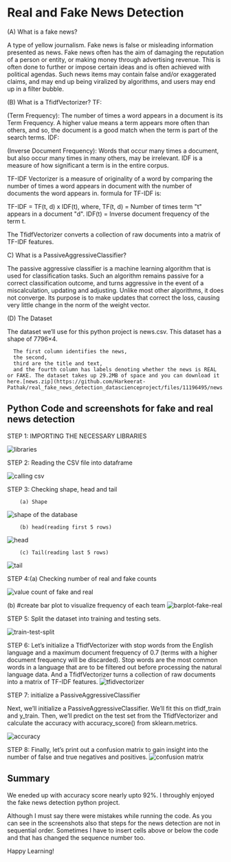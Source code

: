 # Real and Fake News Detection 

(A) What is a fake news?

A type of yellow journalism. Fake news is false or misleading information presented as news. Fake news often has the aim of damaging the reputation of a person or entity, or making money through advertising revenue. This is often done to further or impose certain ideas and is often achieved with political agendas. Such news items may contain false and/or exaggerated claims, and may end up being viralized by algorithms, and users may end up in a filter bubble.

(B) What is a TfidfVectorizer?
TF:

(Term Frequency): The number of times a word appears in a document is its Term Frequency. A higher value means a term appears more often than others, and so, the document is a good match when the term is part of the search terms.
IDF:

(Inverse Document Frequency): Words that occur many times a document, but also occur many times in many others, may be irrelevant. IDF is a measure of how significant a term is in the entire corpus.



TF-IDF Vectorizer is a measure of originality of a word by comparing the number of times a word appears in document with the number of documents the word appears in. formula for TF-IDF is:

TF-IDF = TF(t, d) x IDF(t), where, TF(t, d) = Number of times term "t" appears in a document "d". IDF(t) = Inverse document frequency of the term t.

The TfidfVectorizer converts a collection of raw documents into a matrix of TF-IDF features.

C) What is a PassiveAggressiveClassifier?

The passive aggressive classifier is a machine learning algorithm that is used for classification tasks.
Such an algorithm remains passive for a correct classification outcome, and turns aggressive in the event of a miscalculation, updating and adjusting. Unlike most other algorithms, it does not converge. Its purpose is to make updates that correct the loss, causing very little change in the norm of the weight vector.



(D)  The Dataset

The dataset we’ll use for this python project is news.csv. This dataset has a shape of 7796×4. 

      The first column identifies the news, 
      the second,
      third are the title and text, 
      and the fourth column has labels denoting whether the news is REAL or FAKE. The dataset takes up 29.2MB of space and you can download it here.[news.zip](https://github.com/Harkeerat-Pathak/real_fake_news_detection_datascienceproject/files/11196495/news.zip)


## Python Code and screenshots  for fake and real news detection 


STEP 1: IMPORTING THE NECESSARY LIBRARIES

![libraries](https://user-images.githubusercontent.com/69766918/231121759-38667a3b-03c3-4cff-b5e1-bcd984a29012.jpg)

STEP 2: Reading the CSV file into dataframe

![calling csv](https://user-images.githubusercontent.com/69766918/231126000-d434d270-3c43-4ae1-8302-e5994e0a25c9.jpg)


STEP 3: Checking shape, head and tail
        
        (a) Shape
![shape of the database](https://user-images.githubusercontent.com/69766918/231127272-ba1eaa51-0ea2-4c7e-b87e-e1ab57fa0d90.jpg)

        (b) head(reading first 5 rows)
![head](https://user-images.githubusercontent.com/69766918/231129708-6f8a6086-5f88-49fc-8cd5-41de8db2a1a6.jpg)

     
        (c) Tail(reading last 5 rows)
        
![tail](https://user-images.githubusercontent.com/69766918/231128628-d7940475-5202-4497-89aa-4f10eab8311e.jpg)


STEP 4:(a) Checking number of real and fake counts

![value count of fake and real](https://user-images.githubusercontent.com/69766918/231132227-014fd626-fb94-4f9d-916b-2ca7f528f6be.jpg)

(b) #create bar plot to visualize frequency of each team
![barplot-fake-real](https://user-images.githubusercontent.com/69766918/231139864-37fe3952-9508-4c65-93d5-d23ef1958043.jpg)


STEP 5: Split the dataset into training and testing sets.
        
![train-test-split](https://user-images.githubusercontent.com/69766918/231135623-51674497-921e-429f-862f-134057c51d62.jpg)

STEP 6: Let’s initialize a TfidfVectorizer with stop words from the English language and a maximum document frequency of 0.7 (terms with a higher document frequency will be discarded). Stop words are the most common words in a language that are to be filtered out before processing the natural language data. And a TfidfVectorizer turns a collection of raw documents into a matrix of TF-IDF features.
![tfidvectorizer](https://user-images.githubusercontent.com/69766918/231141525-30ea2123-ffaa-438f-8047-1f054be83da8.jpg)

STEP 7: initialize a PassiveAggressiveClassifier

Next, we’ll initialize a PassiveAggressiveClassifier. We’ll fit this on tfidf_train and y_train.
Then, we’ll predict on the test set from the TfidfVectorizer and calculate the accuracy with accuracy_score() from sklearn.metrics.

![accuracy](https://user-images.githubusercontent.com/69766918/231143310-3d79514b-cf71-46fb-b5d5-70a90f806df3.jpg)

STEP 8: Finally, let’s print out a confusion matrix to gain insight into the number of false and true negatives and positives.
![confusion matrix](https://user-images.githubusercontent.com/69766918/231143564-619d1216-7a45-4c82-ab29-63b2b3359f6a.jpg)

## Summary

We eneded up with accuracy score nearly upto 92%. I throughly enjoyed the fake news detection python project.

Although I must say there were mistakes while running the code. As you can see in the screenshots also that steps for the news detection are not in sequential order. Sometimes I have to insert cells above or below the code and that has changed the sequence number too.

Happy Learning!
